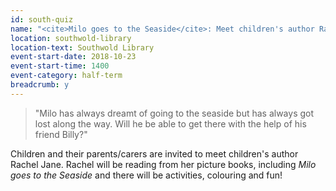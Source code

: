 ```yaml
---
id: south-quiz
name: "<cite>Milo goes to the Seaside</cite>: Meet children's author Rachel Jane"
location: southwold-library
location-text: Southwold Library
event-start-date: 2018-10-23
event-start-time: 1400
event-category: half-term
breadcrumb: y
---
```


> "Milo has always dreamt of going to the seaside but has always got lost along the way.  Will he be able to get there with the help of his friend Billy?"

Children and their parents/carers are invited to meet children's author Rachel Jane. Rachel will be reading from her picture books, including <cite>Milo goes to the Seaside</cite> and there will be activities, colouring and fun!
